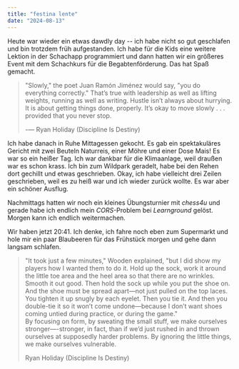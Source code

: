 ```yaml
---
title: "festina lente"
date: "2024-08-13"
---
```


Heute war wieder ein etwas dawdly day -- ich habe nicht so gut geschlafen und bin trotzdem früh aufgestanden. Ich habe für die Kids eine weitere Lektion in der Schachapp programmiert und dann hatten wir ein größeres Event mit dem Schachkurs für die Begabtenförderung. Das hat Spaß gemacht.

> "Slowly," the poet Juan Ramón Jiménez would say, "you do everything correctly." That’s true with leadership as well as lifting weights, running as well as writing. Hustle isn’t always about hurrying. It is about getting things done, properly. It’s okay to move slowly . . . provided that you never stop.
>
> -— Ryan Holiday (Discipline Is Destiny)

Ich habe danach in Ruhe Mittagessen gekocht. Es gab ein spektakuläres Gericht mit zwei Beuteln Naturreis, einer Möhre und einer Dose Mais! Es war so ein heißer Tag. Ich war dankbar für die Klimaanlage, weil draußen war es schon krass. Ich bin zum Wildpark geradelt, habe bei den Rehen dort gechillt und etwas geschrieben. Okay, ich habe vielleicht drei Zeilen geschrieben, weil es zu heiß war und ich wieder zurück wollte. Es war aber ein schöner Ausflug.

Nachmittags hatten wir noch ein kleines Übungsturnier mit _chess4u_ und gerade habe ich endlich mein _CORS_-Problem bei _Learnground_ gelöst. Morgen kann ich endlich weitermachen.

Wir haben jetzt 20:41. Ich denke, ich fahre noch eben zum Supermarkt und hole mir ein paar Blaubeeren für das Frühstück morgen und gehe dann langsam schlafen.

> "It took just a few minutes," Wooden explained, "but I did show my players how I wanted them to do it. Hold up the sock, work it around the little toe area and the heel area so that there are no wrinkles. Smooth it out good. Then hold the sock up while you put the shoe on. And the shoe must be spread apart—not just pulled on the top laces. You tighten it up snugly by each eyelet. Then you tie it. And then you double-tie it so it won’t come undone—because I don’t want shoes coming untied during practice, or during the game."  
> By focusing on form, by sweating the small stuff, we make ourselves stronger—-stronger, in fact, than if we’d just rushed in and thrown ourselves at supposedly harder problems. By ignoring the little things, we make ourselves vulnerable.
>
> Ryan Holiday (Discipline Is Destiny)
